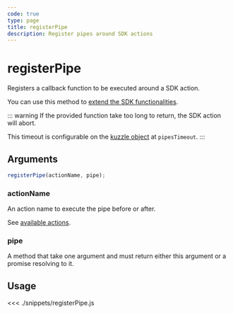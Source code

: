 ```yaml
---
code: true
type: page
title: registerPipe
description: Register pipes around SDK actions
---
```


# registerPipe

Registers a callback function to be executed around a SDK action.

You can use this method to [extend the SDK functionalities](/sdk/js/7/essentials/extend-sdk).

::: warning
If the provided function take too long to return, the SDK action will abort.

This timeout is configurable on the [kuzzle object](/sdk/js/7/core-classes/kuzzle/properties) at `pipesTimeout`.
:::

## Arguments

```js
registerPipe(actionName, pipe);
```

### actionName

An action name to execute the pipe before or after.

See [available actions](/sdk/js/7/essentials/extend-sdk).

### pipe

A method that take one argument and must return either this argument or a promise resolving to it.

## Usage

<<< ./snippets/registerPipe.js
